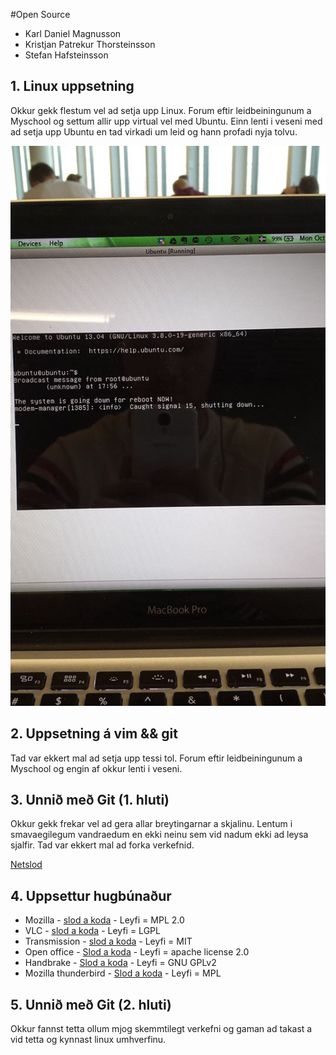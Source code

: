 #Open Source

* Karl Daniel Magnusson
* Kristjan Patrekur Thorsteinsson
* Stefan Hafsteinsson

## 1. Linux uppsetning

Okkur gekk flestum vel ad setja upp Linux. Forum eftir leidbeiningunum a Myschool og settum allir upp virtual vel med Ubuntu. Einn lenti i veseni med ad setja upp Ubuntu en tad virkadi um leid og hann profadi nyja tolvu.

![Mynd](/Kalli.jpg)


## 2. Uppsetning á vim && git

Tad var ekkert mal ad setja upp tessi tol. Forum eftir leidbeiningunum a Myschool og engin af okkur lenti i veseni.

## 3. Unnið með Git (1. hluti)

Okkur gekk frekar vel ad gera allar breytingarnar a skjalinu. Lentum i smavaegilegum vandraedum en ekki neinu sem vid nadum ekki ad leysa sjalfir. Tad var ekkert mal ad forka verkefnid.

[Netslod](https://github.com/KalliMagg/INTOPrufa)

## 4. Uppsettur hugbúnaður

* Mozilla - [slod a koda](https://developer.mozilla.org/en-US/docs/Developer_Guide/Source_Code/Downloading_Source_Archives?redirectlocale=en-US&redirectslug=Download_Mozilla_Source_Code) - Leyfi = MPL 2.0
* VLC - [slod a koda](http://www.videolan.org/vlc/download-sources.html) - Leyfi = LGPL
* Transmission - [slod a koda](http://www.transmissionbt.com/download/) - Leyfi = MIT
* Open office - [Slod a koda](http://www.openoffice.org/tools/dev_docs/build_linux.html#GetTheSourceCode) - Leyfi = apache license 2.0
* Handbrake - [Slod a koda](http://handbrake.fr/downloads.php) - Leyfi = GNU GPLv2
* Mozilla thunderbird - [Slod a koda](https://developer.mozilla.org/en-US/docs/Developer_Guide/Source_Code/Downloading_Source_Archives) - Leyfi = MPL

 
## 5. Unnið með Git (2. hluti)

Okkur fannst tetta ollum mjog skemmtilegt verkefni og gaman ad takast a vid tetta og kynnast linux umhverfinu.
